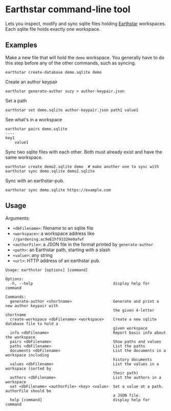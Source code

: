 # Earthstar command-line tool

Lets you inspect, modify and sync sqlite files holding [Earthstar](https://github.com/cinnamon-bun/earthstar) workspaces.  Each sqlite file holds exactly one workspace.

## Examples
Make a new file that will hold the `demo` workspace.  You generally have to do this step before any of the other commands, such as syncing.
```
earthstar create-database demo.sqlite demo
```

Create an author keypair
```
earthstar generate-author suzy > author-keypair.json
```

Set a path
```
earthstar set demo.sqlite author-keypair.json path1 value1
```

See what's in a workspace
```
earthstar pairs demo.sqlite
----
key1
    value1
```

Sync two sqlite files with each other.  Both must already exist and have the same workspace.
```
earthstar create demo2.sqlite demo  # make another one to sync with
earthstar sync demo.sqlite demo2.sqlite
```

Sync with an earthstar-pub.
```
earthstar sync demo.sqlite https://example.com
```

## Usage

Arguments:
* `<dbFilename>`: filename to an sqlite file
* `<workspace>`: a workspace address like `//gardening.ac9eEIhf9332He0afwf`
* `<authorFile>`: a JSON file in the format printed by `generate-author`
* `<path>`: an Earthstar path, starting with a slash
* `<value>`: any string
* `<url>`: HTTP address of an earthstar pub.

```
Usage: earthstar [options] [command]

Options:
  -h, --help                                   display help for command

Commands:
  generate-author <shortname>                  Generate and print a new author keypair with
                                               the given 4-letter shortname
  create-workspace <dbFilename> <workspace>    Create a new sqlite database file to hold a
                                               given workspace
  info <dbFilename>                            Report basic info about the workspace
  pairs <dbFilename>                           Show paths and values
  paths <dbFilename>                           List the paths
  documents <dbFilename>                       List the documents in a workspace including
                                               history documents
  values <dbFilename>                          List the values in a workspace (sorted by
                                               their path)
  authors <dbFilename>                         List the authors in a workspace
  set <dbFilename> <authorFile> <key> <value>  Set a value at a path.  authorFile should be
                                               a JSON file.
  help [command]                               display help for command
```
